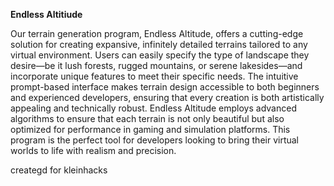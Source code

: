 **Endless Altitiude**

Our terrain generation program, Endless Altitude, offers a cutting-edge solution for creating expansive, infinitely detailed terrains tailored to any virtual environment. Users can easily specify the type of landscape they desire—be it lush forests, rugged mountains, or serene lakesides—and incorporate unique features to meet their specific needs. The intuitive prompt-based interface makes terrain design accessible to both beginners and experienced developers, ensuring that every creation is both artistically appealing and technically robust. Endless Altitude employs advanced algorithms to ensure that each terrain is not only beautiful but also optimized for performance in gaming and simulation platforms. This program is the perfect tool for developers looking to bring their virtual worlds to life with realism and precision.

creategd for kleinhacks
